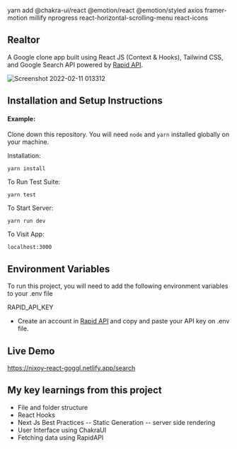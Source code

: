 yarn add @chakra-ui/react @emotion/react @emotion/styled axios framer-motion millify nprogress react-horizontal-scrolling-menu react-icons

## Realtor

A Google clone app built using React JS (Context & Hooks), Tailwind CSS, and Google Search API powered by [Rapid API](https://rapidapi.com).

![Screenshot 2022-02-11 013312](https://user-images.githubusercontent.com/34468449/153463969-aa9b008d-8a35-4e5f-b839-fe16b899c6fc.png)

## Installation and Setup Instructions

#### Example:

Clone down this repository. You will need `node` and `yarn` installed globally on your machine.

Installation:

`yarn install`

To Run Test Suite:

`yarn test`

To Start Server:

`yarn run dev`

To Visit App:

`localhost:3000`

## Environment Variables

To run this project, you will need to add the following environment variables to your .env file

RAPID_API_KEY

- Create an account in [Rapid API](https://rapidapi.com) and copy and paste your API key on .env file.

## Live Demo

https://nixoy-react-goggl.netlify.app/search

## My key learnings from this project

- File and folder structure
- React Hooks
- Next Js Best Practices
  -- Static Generation
  -- server side rendering
- User Interface using ChakraUI
- Fetching data using RapidAPI
